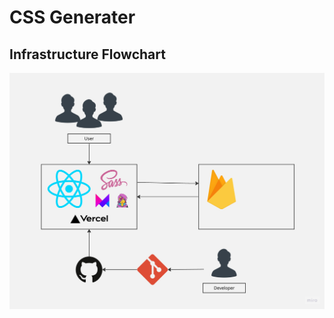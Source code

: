 # CSS Generater

## Infrastructure Flowchart

![インフラ構成図](https://github.com/balckowl/css-generater/blob/master/public/images/infraImg.jpg)